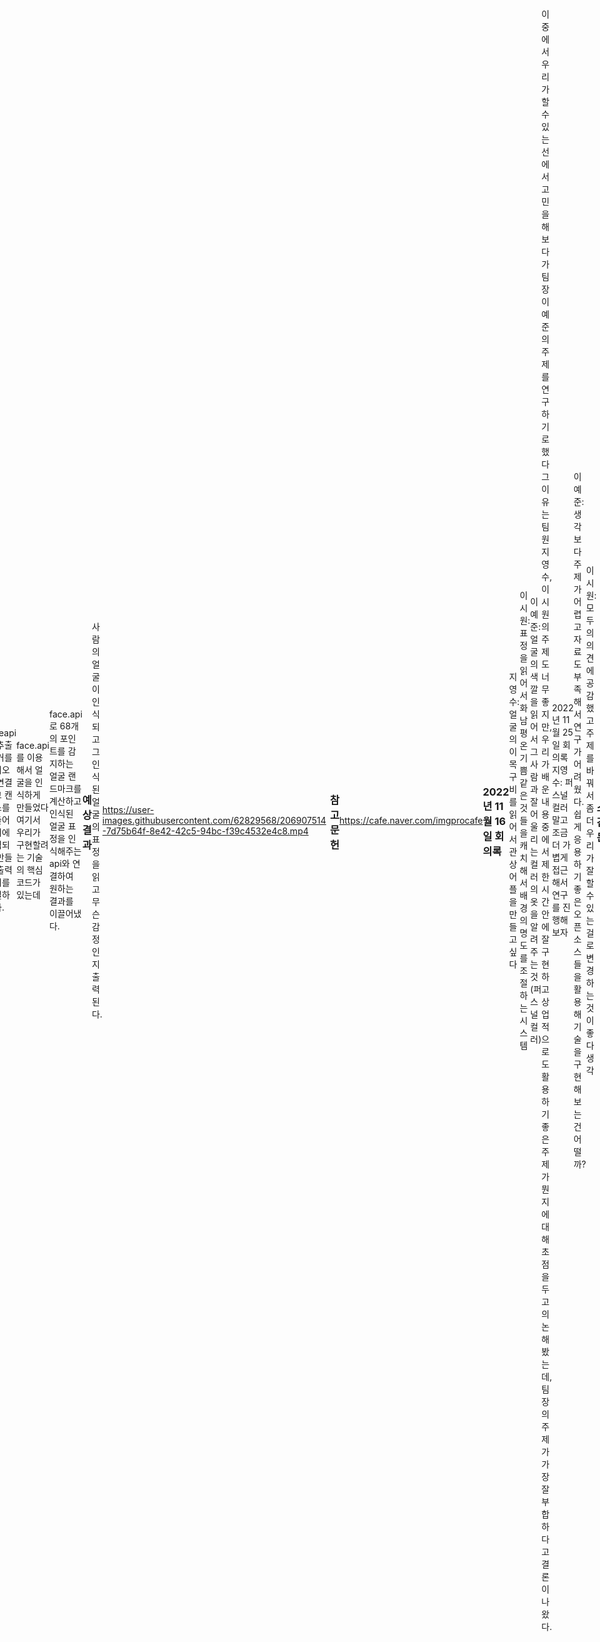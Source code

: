 # 얼굴  인식 프로젝트

------------------------

### 팀원

이예준, 이시원, 지영수

------------------------

### 업무분담
이예준: 연구 스케줄 관리, 연구 구현

이시원: 발표정리

지영수: 자료조사, 연구 구현

------------------------

### 과제요약
처음에는 퍼스널 컬러에 대한 연구를 진행하다가 자료부족과 우리들의 기술적인 역량 문제로
시간안에 해결하지 못할 것으로 생각하여 사람의 얼굴 특정값과 오픈소스를 활용해 보다 더 간단하면서도
쉽게 접근할 수 있는 얼굴 감정 인식을 연구해보기로 했다.

------------------------

### 일정계획
11/16 주제 선정 및 기타 회의
~11/20 연구 구현 및 수정
11/25 연구실패
11/25~12/7 새로운 연구 자료조사
12/8~12/11 구현 및 보고서 작성

------------------------

### 코드 요약
1. index.html
<pre>
<code>
<title>Document</title>
  <style>
    body {
      margin: 0;
      padding: 0;
      width: 100vw;
      height: 100vh;
      display: flex;
      justify-content: center;
      align-items: center;
    }
    canvas {
      position: absolute;
    }
  </style>
</code>
</pre>
웹 서버를 통해 쉽게 접근하면서 출력되는 사이즈를 html언어로 활용해 조절하였고
<pre>
<code>
<script defer src="face-api.min.js"></script>
  <script defer src="script.js"></script>
</code>
</pre>
실행 가능한 코드들을 포함시켰다.

2. javascript
<pre>
<code>
Promise.all([
  faceapi.nets.tinyFaceDetector.loadFromUri('/models'),
  faceapi.nets.faceLandmark68Net.loadFromUri('/models'),
  faceapi.nets.faceRecognitionNet.loadFromUri('/models'),
  faceapi.nets.faceExpressionNet.loadFromUri('/models')
]).then(startVideo)
</code>
</pre>
얼굴에서 알고 싶은 것을 결정하고 사용 가능한 모델들을 사용하여 원하는 기술을 구현하게끔 만듬
<pre>
<code>
video.addEventListener('play', () => {
  const canvas = faceapi.createCanvasFromMedia(video)
  document.body.append(canvas)
  const displaySize = { width: video.width, height: video.height }
  faceapi.matchDimensions(canvas, displaySize)
</code>
</pre>
faceapi로 추출할 거를 비디오로 연결하고 캔버스를 만들어 거기에 출력되게 만들고
출력크기를 조절하였다.
<pre>
<code>
setInterval(async () => {
    const detections = await faceapi.detectAllFaces(video, new faceapi.TinyFaceDetectorOptions()).withFaceLandmarks().withFaceExpressions()
    const resizedDetections = faceapi.resizeResults(detections, displaySize)
    canvas.getContext('2d').clearRect(0, 0, canvas.width, canvas.height)
    faceapi.draw.drawDetections(canvas, resizedDetections)
</code>
</pre>
face.api를 이용해서 얼굴을 인식하게 만들었다 여기서 우리가 구현할려는 기술의 핵심 코드가 있는데
<pre>
<code>
faceapi.draw.drawFaceLandmarks(canvas, resizedDetections)
    faceapi.draw.drawFaceExpressions(canvas, resizedDetections)
  }, 100)
</code>
</pre>
face.api로 68개의 포인트를 감지하는 얼굴 랜드마크를 계산하고
인식된 얼굴 표정을 인식해주는 api와 연결하여 원하는 결과를 이끌어냈다.

-----------------------

### 예상결과
사람의 얼굴이 인식되고 그 인식된 얼굴의 표정을 읽고 무슨 감정인지 출력된다.



https://user-images.githubusercontent.com/62829568/206907514-7d75b64f-8e42-42c5-94bc-f39c4532e4c8.mp4



------------------------

### 참고문헌
	(초보자를 위한) OpenCV를 이용한 영상처리 / 임동훈 저
  https://cafe.naver.com/imgprocafe
  
------------------------

### 2022년 11월 16일 회의록
지영수: 얼굴의 이목구비를 읽어서 관상 어플을 만들고 싶다

이시원: 표정을 읽어서 화남 평온 기쁨 같은 것들을 캐치해서 배경의 명도를 조절하는 시스템

이예준: 얼굴의 색깔을 읽어서 그 사람과 잘 어울리는 컬러의 옷을 알려주는 것(퍼스널컬러)

이 중에서 우리가 할 수 있는 선에서 고민을 해보다가 팀장 이예준의 주제를 연구하기로 했다
그 이유는 팀원 지영수, 이시원의 주제도 너무 좋지만,
우리가 배운 내용 중에서 제한시간 안에 잘 구현하고 상업적으로도
활용하기 좋은 주제가 뭔지에 대해 초점을 두고 의논해봤는데,
팀장의 주제가 가장 잘 부합하다고 결론이 나왔다.

2022년 11월 25일 회의록
지영수: 퍼스널 컬러말고 조금 더 가볍게 접근해서 연구를 진행해보자

이예준: 생각보다 주제가 어렵고 자료도 부족해서 연구가 어려웠다.
쉽게 응용하기 좋은 오픈소스들을 활용해 기술을 구현해보는 건 어떨까?

이시원: 모두의 의견에 공감했고 주제를 바꿔서 좀 더 우리가 잘 할수 있는걸로 변경하는 것이 좋다 생각

------------------------

### 소감문
이예준: 처음에 퍼스널 컬러라는 주제로 팀원들과 열심히 연구를 진행해 보았지만 자료부족과 우리들의 역량이
부족하다 생각하여 가벼우면서도 사람들이 재밌게 활용 가능한 동물 인식으로 주제를 변경하면서
전에 연구는 뭐가 부족했는지 알아서 그런지 더 잘 될꺼라는 생각이 들었다.

지영수: 처음 팀프로젝트를 구상할 때, 퍼스널컬러를 찾아주는 프로그램을 구현해보기로 했지만, 퍼스널컬러의 유래가 우리나라에서 나왔고 비교적 최근의 주제라 자료가 많이 없어 부득이하게 주제를 고양이 얼굴 찾기로 바꾸게 되었습니다. 저는 팀프로젝트 초반 회의에서도 사람의 얼굴이 아닌 색다르게 동물의 얼굴을 인식하는 것은 어떤가 의견을 냈어서 이번 고양이 얼굴 인식은 더욱 열심히 자료 조사를 했던 것 같습니다. 퍼스널 컬러라는 좋은 주제를 놓친것이 아쉽지만, 고양이 얼굴을 인식하는 좋은 오픈 소스가 있어 재밌게 팀프로젝트를 마쳤습니다. 비록 이번에는 능력이 부족하여 퍼스널 컬러를 포기했지만 다음 또 팀프로젝트가 있다면 다시 한번 도전하여 구현해보고 싶습니다.

이시원: 처음에는 우리가 얼굴인식과 퍼스널 컬러 선정이라는 
두 가지 기술을 함께 구현할수 있을까 라는 생각이 많이 들었습니다. 
하지만 적극적이고 항상 우리에게 도움을 주려하시는 교수님, 
그리고 훌륭한 실력을 가진 팀원과 함께한다면 충분히 할수 있을 것이라는 생각이 들었다.
